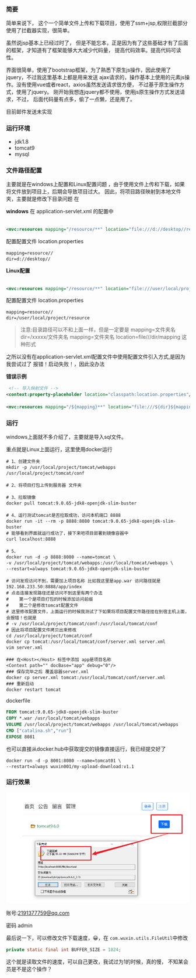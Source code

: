 ### 简要

简单来说下， 这个一个简单文件上传和下载项目，使用了ssm+jsp,权限拦截部分使用了拦截器实现，很简单。

虽然说jsp基本上已经过时了， 但是不能忘本，正是因为有了这些基础才有了后面的框架，才知道有了框架能够大大减少代码量， 提高代码效率。提高代码可读性。

界面很简单，使用了bootstrap框架，为了熟悉下原生js操作，因此使用了jquery，不过我这里基本上都是用来发送 ajax请求的，操作基本上使用的元素js操作。没有使用vue或者react，axios虽然发送请求很方便，
不过基于原生操作方式，使用了jquery。 刚开始我想连jquery都不使用，使用js原生操作方式发送请求，不过， 后面代码量有点多，偷了一点懒，还是用了。

目前邮件发送未实现

### 运行环境

- jdk1.8
- tomcat9
- mysql

### 文件路径配置

主要就是在windows上配置和Linux配置问题 ，由于使用文件上传和下载，如果将文件放到项目上，后期会导致项目过大。 因此，将项目路径映射到本地文件夹，主要就是修改下目录问题 在

**windows**
在 application-servlet.xml 的配置中

```xml

<mvc:resources mapping="/resource/**" location="file:///d://desktop//resource"/>

```

配置配置文件 location.properties

```properties
mapping=resource//
dir=d://desktop//
```

**Linux配置**

```xml

<mvc:resources mapping="/resource/**" location="file:///user/local/project/resource"/>

```

配置配置文件 location.properties

```properties
mapping=resource//
dir=/user/local/project/resource
```

> 注意:目录路径可以不和上面一样，但是一定要是
> mapping=文件夹名 dir=/xxxxx/文件夹名
> mapping=文件夹名 location=file///dir/mapping 这种形式


之所以没有在application-servlet.xml配置文件中使用配置文件引入方式,是因为我尝试过了 报错！启动失败！，因此没办法

**错误示例**

```xml
 <!-- 导入映射文件 -->
<context:property-placeholder location="classpath:location.properties"/>

<mvc:resources mapping="/${mapping}**" location="file:///${dir}${mapping}"/>

```

### 运行

windows上面就不多介绍了，主要就是导入sql文件。

重点就是Linux上面运行，这里使用docker运行

```shell
# 1、创建文件夹
mkdir -p /usr/local/project/tomcat/webapps /usr/local/project/tomcat/conf

# 2、将项目打包上传到服务器 文件夹

# 3、拉取镜像
docker pull tomcat:9.0.65-jdk8-openjdk-slim-buster

# 4、运行测试tomcat是否拉取成功，访问本机端口 8888
docker run -it --rm -p 8888:8080 tomcat:9.0.65-jdk8-openjdk-slim-buster
# 能够看到界面就运行成功了，接下来吧项目部署到镜像容器中
curl localhost:8888 

# 5、
docker run -d -p 8888:8080 --name=tomcat \
-v /usr/local/project/tomcat/webapps:/usr/local/tomcat/webapps \
--restart=always tomcat:9.0.65-jdk8-openjdk-slim-buster

# 访问发现访问不到，需要加上项目名称 比如我这里是app.war 访问路径就是 192.168.233.50:8888/app/index
# 点击连接发现路径还是访问不到这里有两个办法
#    第一个是项目打包的时候添加访问前缀
#    第二个是修改tomcat配置文件
# 这里修改配置文件，上面运行的时候我测试了下如果将项目配置文件路径挂在到宿主机上面，会报错！也就是
# -v /usr/local/project/tomcat/conf:/usr/local/tomcat/conf 
# 因此将项目配置文件拷贝出来修改
cd /usr/local/project/tomcat/conf
docker cp tomcat:/usr/local/tomcat/conf/server.xml server.xml
vim server.xml

### 在<Host></Host> 标签中添加 app是项目名称
<Context path="" docBase="app" debug="0"/>
### 保存完毕之后 覆盖容器server.xml
docker cp server.xml tomcat:/usr/local/tomcat/conf/server.xml 
### 重新启动
docker restart tomcat

```

dockerfile

```dockerfile
FROM tomcat:9.0.65-jdk8-openjdk-slim-buster
COPY *.war /usr/local/tomcat/webapps
VOLUME /usr/local/project/tomcat/webapps /usr/local/tomcat/webapps
CMD ["catalina.sh","run"]
EXPOSE 8081
````


也可以直接从docker.hub中获取提交的镜像直接运行，我已经提交好了

```shell
docker run -d -p 8001:8080 --name=tomcat01 \
--restart=always wuxin001/my-upload-download:v1.1
```



### 运行效果
![img_1.png](img_1.png)

账号:2191377759@qq.com

密码 admin

最后说一下，可以修改文件下载速度，😀，在 `com.wuxin.utils.FileUtil`中修改
```java
private static final int BUFFER_SIZE = 1024;
```

这个就是读取文件的速度，可以自己更改，我试过为1的时候，真的慢， 不知某会员是不是这个操作？